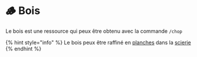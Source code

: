 # 🪵 Bois

Le bois est une ressource qui peux être obtenu avec la commande `/chop`

{% hint style="info" %}
Le bois peux être raffiné en [planches](planches.md) dans la [scierie](../batiments/scierie.md)
{% endhint %}
